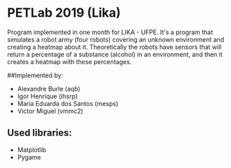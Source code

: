 # PETLab 2019 (Lika)
Program implemented in one month for LIKA - UFPE. 
It's a program that simulates a robot army (four robots) covering an unknown environment and creating a heatmap about it. Theoretically the robots have sensors that will return a percentage of a substance (alcohol) in an environment, and then it creates a heatmap with these percentages. 

##Implemented by:

- Alexandre Burle (aqb)
- Igor Henrique (ihsrp)
- Maria Eduarda dos Santos (mesps)
- Victor Miguel (vmmc2)

## Used libraries:
- Matplotlib
- Pygame 
